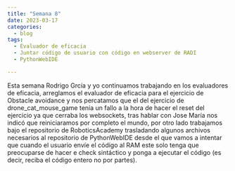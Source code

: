 ```yaml
---
title: "Semana 8"
date: 2023-03-17
categories:
  - blog
tags:
  - Evaluador de eficacia
  - Juntar código de usuario con código en webserver de RADI
  - PythonWebIDE

---
```


Esta semana Rodrigo Grcía y yo continuamos trabajando en los evaluadores de eficacia, arreglamos el evaluador de eficacia para el ejercicio de Obstacle avoidance y nos percatamos que el del ejercicio de drone_cat_mouse_game tenía un fallo a la hora de hacer el reset del ejercicio ya que cerraba los websockets, tras hablar con Jose María nos indicó que reiniciaramos por completo el mundo, por otro lado trabajamos bajo el repositorio de RoboticsAcademy trasladando algunos archivos necesarios al repositorio de PythonWebIDE desde el que vamos a intentar que cuando el usuario envíe el código al RAM este solo tenga que preocuparse de hacer e check sintáctico y ponga a ejecutar el código (es decir, reciba el código entero no por partes).